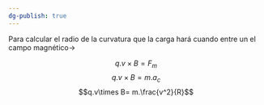 ```yaml
---
dg-publish: true
---
```

Para calcular el radio de la curvatura que la carga hará cuando entre un el campo magnético->

$$q.v\times B=F_{m}$$
$$q.v\times B= m.a_{c}$$
$$q.v\times B= m.\frac{v^2}{R}$$